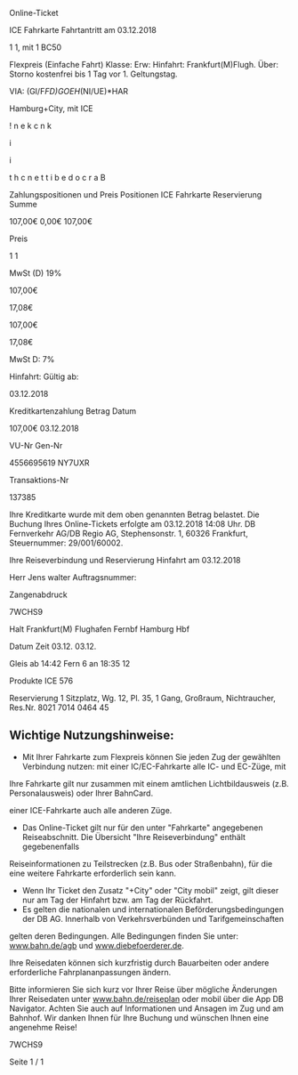 Online-Ticket

ICE Fahrkarte
Fahrtantritt am 03.12.2018

1
1, mit 1 BC50

Flexpreis (Einfache Fahrt)
Klasse:
Erw:
Hinfahrt: Frankfurt(M)Flugh.
Über:
Storno kostenfrei bis 1 Tag vor 1. Geltungstag.

VIA: (GI/F*FD)*GOE*H*(NI/UE)*HAR

 Hamburg+City, mit ICE

!
n
e
k
c
n
k

i

i

t
h
c
n
e
t
t
i
b
e
d
o
c
r
a
B

Zahlungspositionen und Preis
Positionen
ICE Fahrkarte
Reservierung
Summe

107,00€
0,00€
107,00€

Preis

1
1

MwSt (D) 19%

107,00€

17,08€

107,00€

17,08€

MwSt D: 7%

Hinfahrt:
Gültig ab:

03.12.2018

Kreditkartenzahlung
Betrag
Datum

107,00€
03.12.2018

VU-Nr
Gen-Nr

4556695619
NY7UXR

Transaktions-Nr

137385

Ihre Kreditkarte wurde mit dem oben genannten Betrag belastet. Die Buchung Ihres
Online-Tickets erfolgte am 03.12.2018 14:08 Uhr. DB Fernverkehr AG/DB Regio AG,
Stephensonstr. 1, 60326 Frankfurt, Steuernummer: 29/001/60002.

Ihre Reiseverbindung und Reservierung Hinfahrt am 03.12.2018

Herr  Jens walter
Auftragsnummer:

Zangenabdruck

7WCHS9

Halt
Frankfurt(M) Flughafen Fernbf
Hamburg Hbf

Datum Zeit
03.12.
03.12.

Gleis
ab 14:42 Fern 6
an 18:35 12

Produkte
ICE 576

Reservierung
1 Sitzplatz, Wg. 12, Pl. 35, 1 Gang, Großraum,
Nichtraucher, Res.Nr. 8021 7014 0464 45

Wichtige Nutzungshinweise:
-
- Mit Ihrer Fahrkarte zum Flexpreis können Sie jeden Zug der gewählten Verbindung nutzen: mit einer IC/EC-Fahrkarte alle IC- und EC-Züge, mit

Ihre Fahrkarte gilt nur zusammen mit einem amtlichen Lichtbildausweis (z.B. Personalausweis) oder Ihrer BahnCard.

einer ICE-Fahrkarte auch alle anderen Züge.

- Das Online-Ticket gilt nur für den unter "Fahrkarte" angegebenen Reiseabschnitt. Die Übersicht "Ihre Reiseverbindung" enthält gegebenenfalls

Reiseinformationen zu Teilstrecken (z.B. Bus oder Straßenbahn), für die eine weitere Fahrkarte erforderlich sein kann.
- Wenn Ihr Ticket den Zusatz "+City" oder "City mobil" zeigt, gilt dieser nur am Tag der Hinfahrt bzw. am Tag der Rückfahrt.
- Es gelten die nationalen und internationalen Beförderungsbedingungen der DB AG. Innerhalb von Verkehrsverbünden und Tarifgemeinschaften

gelten deren Bedingungen. Alle Bedingungen finden Sie unter: www.bahn.de/agb und www.diebefoerderer.de.

Ihre Reisedaten können sich kurzfristig durch Bauarbeiten oder andere erforderliche Fahrplananpassungen ändern.

Bitte informieren Sie sich kurz vor Ihrer Reise über mögliche Änderungen Ihrer Reisedaten unter www.bahn.de/reiseplan oder mobil über die
App DB Navigator. Achten Sie auch auf Informationen und Ansagen im Zug und am Bahnhof. Wir danken Ihnen für Ihre Buchung und wünschen
Ihnen eine angenehme Reise!

7WCHS9

Seite 1 / 1

